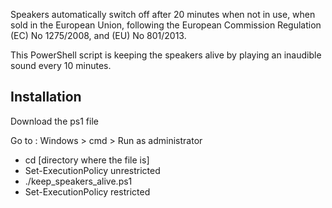 
Speakers automatically switch off after 20 minutes when not in use, when sold in the European Union,
following the European Commission Regulation (EC) No 1275/2008, and (EU) No 801/2013.

This PowerShell script is keeping the speakers alive by playing an inaudible sound every 10 minutes.

## Installation

Download the ps1 file
 
Go to : Windows > cmd > Run as administrator

- cd [directory where the file is]
- Set-ExecutionPolicy unrestricted
- ./keep_speakers_alive.ps1
- Set-ExecutionPolicy restricted
